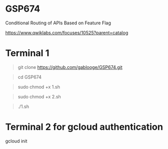 # GSP674

Conditional Routing of APIs Based on Feature Flag

https://www.qwiklabs.com/focuses/10525?parent=catalog

# Terminal 1
> git clone https://github.com/gablooge/GSP674.git

> cd GSP674

> sudo chmod +x 1.sh

> sudo chmod +x 2.sh

> ./1.sh


# Terminal 2 for gcloud authentication
gcloud init

